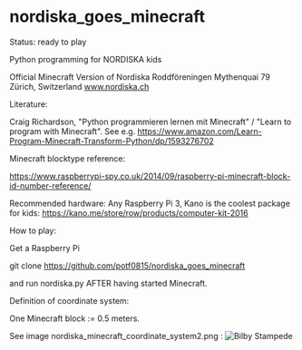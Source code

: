 # nordiska_goes_minecraft

Status: ready to play

Python programming for NORDISKA kids

Official Minecraft Version of Nordiska Roddföreningen
Mythenquai 79 Zürich, Switzerland
www.nordiska.ch

Literature:

Craig Richardson, "Python programmieren lernen mit Minecraft" / "Learn to program with Minecraft".
See e.g.
https://www.amazon.com/Learn-Program-Minecraft-Transform-Python/dp/1593276702

Minecraft blocktype reference:

https://www.raspberrypi-spy.co.uk/2014/09/raspberry-pi-minecraft-block-id-number-reference/

Recommended hardware:
Any Raspberry Pi 3, Kano is the coolest package for kids:
https://kano.me/store/row/products/computer-kit-2016

How to play:

Get a Raspberry Pi

git clone https://github.com/potf0815/nordiska_goes_minecraft

and run nordiska.py AFTER having started Minecraft.


Definition of coordinate system:

One Minecraft block := 0.5 meters.

See image nordiska_minecraft_coordinate_system2.png :
![Bilby Stampede](https://github.com/potf0815/nordiska_goes_minecraft/blob/master/nordiska_minecraft_coordinate_system2.png)





